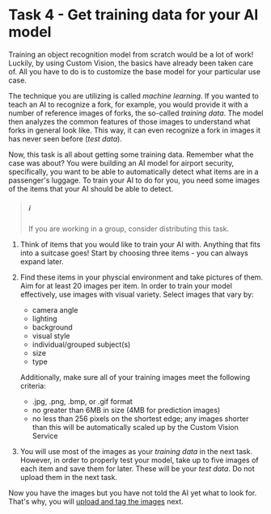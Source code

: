 # Task 4 - Get training data for your AI model

Training an object recognition model from scratch would be a lot of work! Luckily, by using Custom Vision, the basics have already been taken care of. All you have to do is to customize the base model for your particular use case.

The technique you are utilizing is called *machine learning*. If you wanted to teach an AI to recognize a fork, for example, you would provide it with a number of reference images of forks, the so-called *training data*. The model then analyzes the common features of those images to understand what forks in general look like. This way, it can even recognize a fork in images it has never seen before (*test data*).

Now, this task is all about getting some training data. Remember what the case was about? You were building an AI model for airport security, specifically, you want to be able to automatically detect what items are in a passenger's luggage. To train your AI to do for you, you need some images of the items that your AI should be able to detect.

> ##### ℹ️
> If you are working in a group, consider distributing this task.

1. Think of items that you would like to train your AI with. Anything that fits into a suitcase goes! Start by choosing three items - you can always expand later.

1. Find these items in your physcial environment and take pictures of them. Aim for at least 20 images per item. In order to train your model effectively, use images with visual variety. Select images that vary by:
    * camera angle
    * lighting
    * background
    * visual style
    * individual/grouped subject(s)
    * size
    * type

    Additionally, make sure all of your training images meet the following criteria:
    * .jpg, .png, .bmp, or .gif format
    * no greater than 6MB in size (4MB for prediction images)
    * no less than 256 pixels on the shortest edge; any images shorter than this will be automatically scaled up by the Custom Vision Service
    
1. You will use most of the images as your *training data* in the next task. However, in order to properly test your model, take up to five images of each item and save them for later. These will be your *test data*. Do not upload them in the next task.

Now you have the images but you have not told the AI yet what to look for. That's why, you will [upload and tag the images](05-Upload%20and%20tag%20your%20training%20data.md) next.

